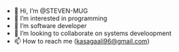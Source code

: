 - 👋 Hi, I’m @STEVEN-MUG
- 👀 I’m interested in programming
- 🌱 I’m software developer
- 💞️ I’m looking to collaborate on systems develoopment
- 📫 How to reach me (kasagaali96@gmail.com)

<!---
STEVEN-MUG/STEVEN-MUG is a ✨ special ✨ repository because its `README.md` (this file) appears on your GitHub profile.
You can click the Preview link to take a look at your changes.
--->
